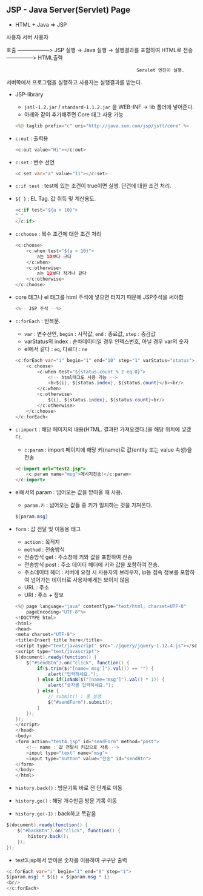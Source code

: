 ## JSP - Java Server(Servlet) Page

- HTML + Java ⇒ JSP

사용자                   서버                                                                                                                사용자

호출 ——————> JSP 실행 → Java 실행 → 실행결과를 포함하여 HTML로 전송 —————> HTML출력

                                                    Servlet 엔진이 실행. 

서버쪽에서 프로그램을 실행하고 사용자는 실행결과를 받는다.

- JSP-library
    - `jstl-1.2.jar` / `standard-1.1.2.jar` 을 WEB-INF → lib 폴더에 넣어준다.
    - 아래와 같이 추가해주면 Core 태그 사용 가능
    
    ```java
    <%@ taglib prefix="c" uri="http://java.sun.com/jsp/jstl/core" %>
    ```
    

- `c:out` : 출력용
    
    ```java
    <c:out value="Hi"></c:out>
    ```
    

- `c:set` : 변수 선언
    
    ```java
    <c:set var="a" value="11"></c:set>
    ```
    

- `c:if test` : test에 있는 조건이 true이면 실행. 단건에 대한 조건 처리.
- `${ }` : EL Tag. 값 취득 및 계산용도.
    
    ```java
    <c:if test="${a > 10}">
    ^_^
    </c:if>
    ```
    

- `c:choose` : 복수 조건에 대한 조건 처리
    
    ```java
    <c:choose>
    	<c:when test="${a > 10}">
    		a는 10보다 크다
    	</c:when>
    	<c:otherwise>
    		a는 10보다 작거나 같다
    	</c:otherwise>
    </c:choose>
    ```
    

- core 태그나 el 태그를 html 주석에 넣으면 터지기 때문에 JSP주석을 써야함
    
    ```java
    <%-- JSP 주석 --%>
    ```
    

- `c:forEach` : 반복문.
    - `var` : 변수선언, `begin` : 시작값, `end` : 종료값, `step` : 증감값
    - varStatus의 index : 순차데이터일 경우 인덱스번호, 아닐 경우 var의 숫자
    - el에서 같다 : `eq`, 다르다 : `ne`
    
    ```java
    <c:forEach var="i" begin="1" end="10" step="1" varStatus="status"> 
    	<c:choose>
    		<c:when test="${status.count % 2 eq 0}">
    			<!-- html태그도 사용 가능 -->
    			<b>${i}, ${status.index}, ${status.count}</b><br/>
    		</c:when>
    		<c:otherwise>
    			${i}, ${status.index}, ${status.count}<br/>
    		</c:otherwise>
    	</c:choose>
    </c:forEach>
    ```
    

- `c:import` : 해당 페이지의 내용(HTML. 결과만 가져오겠다.)을 해당 위치에 넣겠다.
    - `c:param` : import 페이지에 해당 키(name)로 값(entity 또는 value 속성)을 전송
    
    ```java
    <c:import url="test2.jsp">
    	<c:param name="msg">메시지전송!</c:param>
    </c:import>
    ```
    

- el에서의 param : 넘어오는 값을 받아올 때 사용.
    - `param.키` : 넘어오는 값들 중 키가 일치하는 것을 가져온다.
    
    ```java
    ${param.msg}
    ```
    
- `form` : 값 전달 및 이동용 태그
    - `action` : 목적지
    - `method` : 전송방식
    - 전송방식 get : 주소창에 키와 값을 포함하여 전송
    - 전송방식 post : 주소 데이터 헤더에 키와 값을 포함하여 전송.
    - 주소데이터 헤더 : 서버에 요청 시 사용자의 브라우저, ip등 접속 정보를 포함하여 넘어가는 데이터로 사용자에게는 보이지 않음
    - URL : 주소
    - URI : 주소 + 정보
    
    ```java
    <%@ page language="java" contentType="text/html; charset=UTF-8"
        pageEncoding="UTF-8"%>
    <!DOCTYPE html>
    <html>
    <head>
    <meta charset="UTF-8">
    <title>Insert title here</title>
    <script type="text/javascript" src="./jquery/jquery-1.12.4.js"></script>
    <script type="text/javascript">
    $(document).ready(function() {
    	$("#sendBtn").on("click", function() {
    		if($.trim($("[name='msg']").val()) == "") {
    			alert("입력하세요.");
    		} else if(isNaN($("[name='msg']").val() * 1)) {
    			alert("숫자를 입력하세요.");
    		} else {
    			// submit() : 폼 실행
    			$("#sendForm").submit();	
    		}
    	});
    });
    </script>
    </head>
    <body>
    <form action="test4.jsp" id="sendForm" method="post">
    	<!-- name : 값 전달시 키값으로 사용 -->
    	<input type="text" name="msg">
    	<input type="button" value="전송" id="sendBtn">
    </form>
    </body>
    </html>
    ```
    
- `history.back()` : 방문기록 바로 전 단계로 이동
- `history.go()` : 해당 개수만큼 방문 기록 이동
- `history.go(-1)` : back하고 똑같음

```java
$(document).ready(function() {
	$("#backBtn").on("click", function() {
		history.back();
	});
});
```

- test3.jsp에서 받아온 숫자를 이용하여 구구단 출력

```java
<c:forEach var="i" begin="1" end="9" step="1">
${param.msg} * ${i} = ${param.msg * i}
<br/>
</c:forEach>
```